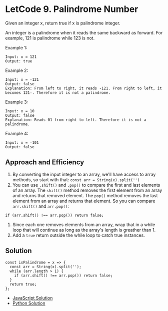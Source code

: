 # LetCode 9. Palindrome Number
Given an integer x, return true if x is palindrome integer.

An integer is a palindrome when it reads the same backward as forward. For example, 121 is palindrome while 123 is not.

Example 1:
```
Input: x = 121
Output: true
```
Example 2:
```
Input: x = -121
Output: false
Explanation: From left to right, it reads -121. From right to left, it becomes 121-. Therefore it is not a palindrome.
```
Example 3:
```
Input: x = 10
Output: false
Explanation: Reads 01 from right to left. Therefore it is not a palindrome.
```
Example 4:
```
Input: x = -101
Output: false
```

## Approach and Efficiency
1. By converting the input integer to an array, we'll have access to array methods, so start with that: `const arr = String(x).split('')`
1. You can use `.shift()` and `.pop()` to compare the first and last elements of an array. The `shift()` method removes the first element from an array and returns that removed element. The `pop()` method removes the last element from an array and returns that element. So you can compare `arr.shift()` and `arr.pop()`:
```
if (arr.shift() !== arr.pop()) return false;
```
1. Since each one removes elements from an array, wrap that in a while loop that will continue as long as the array's length is greather than 1.
1. Add a `true` return outside the while loop to catch true instances.


## Solution
```
const isPalindrome = x => {
  const arr = String(x).split('');
  while (arr.length > 1) {
    if (arr.shift() !== arr.pop()) return false;
  }
  return true;
};
```
- [JavaScript Solution](./palindromeNumber.js)
- [Python Solution]()

